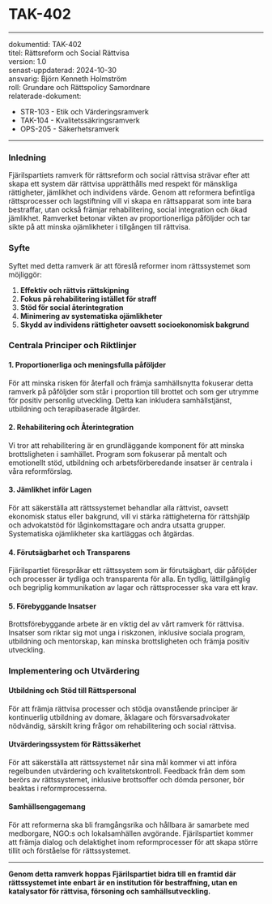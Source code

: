 # TAK-402
---
dokumentid: TAK-402  
titel: Rättsreform och Social Rättvisa  
version: 1.0  
senast-uppdaterad: 2024-10-30  
ansvarig: Björn Kenneth Holmström  
roll: Grundare och Rättspolicy Samordnare  
relaterade-dokument:
  - STR-103 - Etik och Värderingsramverk  
  - TAK-104 - Kvalitetssäkringsramverk  
  - OPS-205 - Säkerhetsramverk  
---

### Inledning  
Fjärilspartiets ramverk för rättsreform och social rättvisa strävar efter att skapa ett system där rättvisa upprätthålls med respekt för mänskliga rättigheter, jämlikhet och individens värde. Genom att reformera befintliga rättsprocesser och lagstiftning vill vi skapa en rättsapparat som inte bara bestraffar, utan också främjar rehabilitering, social integration och ökad jämlikhet. Ramverket betonar vikten av proportionerliga påföljder och tar sikte på att minska ojämlikheter i tillgången till rättvisa.

### Syfte  
Syftet med detta ramverk är att föreslå reformer inom rättssystemet som möjliggör:

1. **Effektiv och rättvis rättskipning**  
2. **Fokus på rehabilitering istället för straff**  
3. **Stöd för social återintegration**  
4. **Minimering av systematiska ojämlikheter**  
5. **Skydd av individens rättigheter oavsett socioekonomisk bakgrund**

### Centrala Principer och Riktlinjer

#### 1. Proportionerliga och meningsfulla påföljder  
För att minska risken för återfall och främja samhällsnytta fokuserar detta ramverk på påföljder som står i proportion till brottet och som ger utrymme för positiv personlig utveckling. Detta kan inkludera samhällstjänst, utbildning och terapibaserade åtgärder.

#### 2. Rehabilitering och Återintegration  
Vi tror att rehabilitering är en grundläggande komponent för att minska brottsligheten i samhället. Program som fokuserar på mentalt och emotionellt stöd, utbildning och arbetsförberedande insatser är centrala i våra reformförslag.

#### 3. Jämlikhet inför Lagen  
För att säkerställa att rättssystemet behandlar alla rättvist, oavsett ekonomisk status eller bakgrund, vill vi stärka rättigheterna för rättshjälp och advokatstöd för låginkomsttagare och andra utsatta grupper. Systematiska ojämlikheter ska kartläggas och åtgärdas.

#### 4. Förutsägbarhet och Transparens  
Fjärilspartiet förespråkar ett rättssystem som är förutsägbart, där påföljder och processer är tydliga och transparenta för alla. En tydlig, lättillgänglig och begriplig kommunikation av lagar och rättsprocesser ska vara ett krav.

#### 5. Förebyggande Insatser  
Brottsförebyggande arbete är en viktig del av vårt ramverk för rättvisa. Insatser som riktar sig mot unga i riskzonen, inklusive sociala program, utbildning och mentorskap, kan minska brottsligheten och främja positiv utveckling.

### Implementering och Utvärdering  

#### Utbildning och Stöd till Rättspersonal  
För att främja rättvisa processer och stödja ovanstående principer är kontinuerlig utbildning av domare, åklagare och försvarsadvokater nödvändig, särskilt kring frågor om rehabilitering och social rättvisa.

#### Utvärderingssystem för Rättssäkerhet  
För att säkerställa att rättssystemet når sina mål kommer vi att införa regelbunden utvärdering och kvalitetskontroll. Feedback från dem som berörs av rättssystemet, inklusive brottsoffer och dömda personer, bör beaktas i reformprocesserna.

#### Samhällsengagemang  
För att reformerna ska bli framgångsrika och hållbara är samarbete med medborgare, NGO:s och lokalsamhällen avgörande. Fjärilspartiet kommer att främja dialog och delaktighet inom reformprocesser för att skapa större tillit och förståelse för rättssystemet.

---

**Genom detta ramverk hoppas Fjärilspartiet bidra till en framtid där rättssystemet inte enbart är en institution för bestraffning, utan en katalysator för rättvisa, försoning och samhällsutveckling.**
